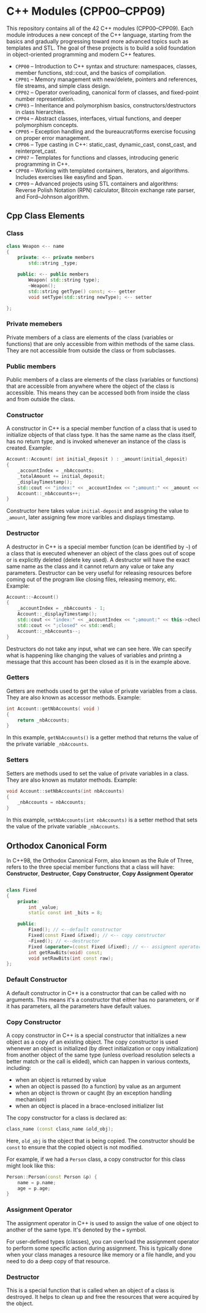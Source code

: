 # C++ Modules (CPP00–CPP09)

This repository contains all of the 42 C++ modules (CPP00–CPP09). Each module introduces a new concept of the C++ language, starting from the basics and gradually progressing toward more advanced topics such as templates and STL. The goal of these projects is to build a solid foundation in object-oriented programming and modern C++ features.
- `CPP00` – Introduction to C++ syntax and structure: namespaces, classes, member functions, std::cout, and the basics of compilation.
- `CPP01` – Memory management with new/delete, pointers and references, file streams, and simple class design.
- `CPP02` – Operator overloading, canonical form of classes, and fixed-point number representation.
- `CPP03` – Inheritance and polymorphism basics, constructors/destructors in class hierarchies.
- `CPP04` – Abstract classes, interfaces, virtual functions, and deeper polymorphism concepts.
- `CPP05` – Exception handling and the bureaucrat/forms exercise focusing on proper error management.
- `CPP06` – Type casting in C++: static_cast, dynamic_cast, const_cast, and reinterpret_cast.
- `CPP07` – Templates for functions and classes, introducing generic programming in C++.
- `CPP08` – Working with templated containers, iterators, and algorithms. Includes exercises like easyfind and Span.
- `CPP09` – Advanced projects using STL containers and algorithms: Reverse Polish Notation (RPN) calculator, Bitcoin exchange rate parser, and Ford–Johnson algorithm.

## Cpp Class Elements
### Class
```cpp
class Weapon <-- name
{
    private: <-- private members
        std::string _type;

    public: <-- public members
        Weapon( std::string type);
        ~Weapon();
        std::string getType() const; <-- getter
        void setType(std::string newType); <-- setter

};
```
### Private memebers 
Private members of a class are elements of the class (variables or functions) that are only accessible from within methods of the same class. They are not accessible from outside the class or from subclasses.

### Public members
Public members of a class are elements of the class (variables or functions) that are accessible from anywhere where the object of the class is accessible. This means they can be accessed both from inside the class and from outside the class.
### Constructor
A constructor in C++ is a special member function of a class that is used to initialize objects of that class type. It has the same name as the class itself, has no return type, and is invoked whenever an instance of the class is created.
Example: 
```cpp
Account::Account( int initial_deposit ) : _amount(initial_deposit)
{
    _accountIndex = _nbAccounts;
    _totalAmount += initial_deposit;
    _displayTimestamp();
    std::cout << "index:" << _accountIndex << ";amount:" << _amount << ";created" << std::endl;
    Account::_nbAccounts++;
}
```
Constructor here takes value `initial-deposit` and assgning the value to `_amount`, later assigning few more varibles and displays timestamp.
### Destructor
A destructor in C++ is a special member function (can be identified by `~`) of a class that is executed whenever an object of the class goes out of scope or is explicitly deleted (delete key used). A destructor will have the exact same name as the class and it cannot return any value or take any parameters. Destructor can be very useful for releasing resources before coming out of the program like closing files, releasing memory, etc.
Example:
```cpp
Account::~Account()
{
	_accountIndex = _nbAccounts - 1;
	Account::_displayTimestamp();
	std::cout << "index:" << _accountIndex << ";amount:" << this->checkAmount();
	std::cout << ";closed" << std::endl;
	Account::_nbAccounts--;
}
```
Destructors do not take any input, what we can see here. We can specify what is happening like changing the values of variables and printng a message that this account has been closed as it is in the example above.
### Getters
Getters are methods used to get the value of private variables from a class. They are also known as accessor methods.
Example:
```cpp
int Account::getNbAccounts( void ) 
{
	return _nbAccounts;
}
```
In this example, `getNbAccounts()` is a getter method that returns the value of the private variable `_nbAccounts`.

### Setters
Setters are methods used to set the value of private variables in a class. They are also known as mutator methods.
Example:
```cpp
void Account::setNbAccounts(int nbAccounts) 
{
	_nbAccounts = nbAccounts;
}
```

In this example, `setNbAccounts(int nbAccounts)` is a setter method that sets the value of the private variable `_nbAccounts`.
## Orthodox Canonical Form
In C++98, the Orthodox Canonical Form, also known as the Rule of Three, refers to the three special member functions that a class will have:
**Constructor**, **Destructor**, **Copy Constructor**, **Copy Assignment Operator**
```cpp

class Fixed 
{
    private:
        int _value;
        static const int _bits = 8;

    public: 
        Fixed(); // <--default constructor
        Fixed(const Fixed &fixed); // <-- copy constructor
        ~Fixed(); // <--destructor
        Fixed &operator=(const Fixed &fixed); // <-- assigment operator
        int getRawBits(void) const; 
        void setRawBits(int const raw);
};

```
### Default Constructor
A default constructor in C++ is a constructor that can be called with no arguments. This means it's a constructor that either has no parameters, or if it has parameters, all the parameters have default values.
### Copy Constructor
A copy constructor in C++ is a special constructor that initializes a new object as a copy of an existing object. The copy constructor is used whenever an object is initialized (by direct initialization or copy initialization) from another object of the same type (unless overload resolution selects a better match or the call is elided), which can happen in various contexts, including:

- when an object is returned by value
- when an object is passed (to a function) by value as an argument
- when an object is thrown or caught (by an exception handling mechanism)
- when an object is placed in a brace-enclosed initializer list

The copy constructor for a class is declared as:

```cpp
class_name (const class_name &old_obj);
```

Here, `old_obj` is the object that is being copied. The constructor should be `const` to ensure that the copied object is not modified.

For example, if we had a `Person` class, a copy constructor for this class might look like this:

```cpp
Person::Person(const Person &p) {
    name = p.name;
    age = p.age;
}
```
### Assignment Operator
The assignment operator in C++ is used to assign the value of one object to another of the same type. It's denoted by the `=` symbol.

For user-defined types (classes), you can overload the assignment operator to perform some specific action during assignment. This is typically done when your class manages a resource like memory or a file handle, and you need to do a deep copy of that resource.

### Destructor
This is a special function that is called when an object of a class is destroyed. It helps to clean up and free the resources that were acquired by the object.

